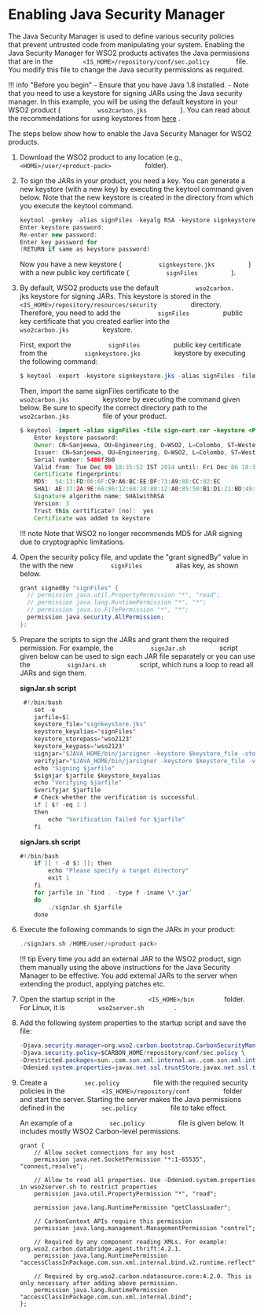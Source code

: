 # Enabling Java Security Manager

The Java Security Manager is used to define various security policies
that prevent untrusted code from manipulating your system. Enabling the
Java Security Manager for WSO2 products activates the Java permissions
that are in the
`         <IS_HOME>/repository/conf/sec.policy        ` file. You
modify this file to change the Java security permissions as required.

!!! info "Before you begin"
    -   Ensure that you have Java 1.8 installed.
    -   Note that you need to use a keystore for signing JARs using the Java
        security manager. In this example, you will be using the default
        keystore in your WSO2 product (
        `           wso2carbon.jks          ` ). You can read about the
        recommendations for using keystores from
        [here](../../administer/using-asymmetric-encryption#recommendations-for-setting-up-keystores-in-wso2-products)
        .

The steps below show how to enable the Java Security Manager for WSO2
products.

1.  Download the WSO2 product to any location (e.g.,
    `           <HOME>/user/<product-pack>          ` folder).

2.  To sign the JARs in your product, you need a key. You can generate a
    new keystore (with a new key) by executing the keytool command given
    below. Note that the new keystore is created in the directory from
    which you execute the keytool command.

    ``` java
    keytool -genkey -alias signFiles -keyalg RSA -keystore signkeystore.jks -validity 3650 -dname "CN=Sanjeewa,OU=Engineering, O=WSO2, L=Colombo, ST=Western, C=LK"
    Enter keystore password:  
    Re-enter new password:
    Enter key password for
    (RETURN if same as keystore password)
    ```

    Now you have a new keystore (
    `           signkeystore.jks          ` ) with a new public key
    certificate ( `           signFiles          ` ).

3.  By default, WSO2 products use the default
    `           wso2carbon.          ` jks keystore for signing JARs.
    This keystore is stored in the
    `           <IS_HOME>/repository/resources/security          `
    directory. Therefore, you need to add the
    `           signFiles          ` public key certificate that you
    created earlier into the `           wso2carbon.jks          `
    keystore.

    First, export the `           signFiles          ` public key
    certificate from the `           signkeystore.jks          `
    keystore by executing the following command:

    ``` java
    $ keytool -export -keystore signkeystore.jks -alias signFiles -file sign-cert.cer 
    ```

    Then, import the same signFiles certificate to the
    `           wso2carbon.jks          ` keystore by executing the
    command given below. Be sure to specify the correct directory path
    to the `           wso2carbon.jks          ` file of your product.

    ``` java
    $ keytool -import -alias signFiles -file sign-cert.cer -keystore <PATH_to_PRODUCT_HOME>/repository/resources/security/wso2carbon.jks
        Enter keystore password:  
        Owner: CN=Sanjeewa, OU=Engineering, O=WSO2, L=Colombo, ST=Western, C=LK
        Issuer: CN=Sanjeewa, OU=Engineering, O=WSO2, L=Colombo, ST=Western, C=LK
        Serial number: 5486f3b0
        Valid from: Tue Dec 09 18:35:52 IST 2014 until: Fri Dec 06 18:35:52 IST 2024
        Certificate fingerprints:
        MD5:  54:13:FD:06:6F:C9:A6:BC:EE:DF:73:A9:88:CC:02:EC
        SHA1: AE:37:2A:9E:66:86:12:68:28:88:12:A0:85:50:B1:D1:21:BD:49:52
        Signature algorithm name: SHA1withRSA
        Version: 3
        Trust this certificate? [no]:  yes
        Certificate was added to keystore
    ```

    !!! note
        Note that WSO2 no longer recommends MD5 for JAR signing due to
        cryptographic limitations.
    

4.  Open the security policy file, and update the "grant signedBy" value
    in the with the new `           signFiles          ` alias key, as
    shown below.

    ``` java
    grant signedBy "signFiles" {
      // permission java.util.PropertyPermission "*", "read";
      // permission java.lang.RuntimePermission "*", "*";
      // permission java.io.FilePermission "*", "*";
      permission java.security.AllPermission;
    };
    ```

5.  Prepare the scripts to sign the JARs and grant them the required
    permission. For example, the `           signJar.sh          `
    script given below can be used to sign each JAR file separately or
    you can use the `           signJars.sh          ` script, which
    runs a loop to read all JARs and sign them.

    **signJar.sh script**

    ``` java
     #!/bin/bash
        set -e
        jarfile=$1
        keystore_file="signkeystore.jks"
        keystore_keyalias='signFiles'
        keystore_storepass='wso2123'
        keystore_keypass='wso2123'
        signjar="$JAVA_HOME/bin/jarsigner -keystore $keystore_file -storepass $keystore_storepass -keypass $keystore_keypass"
        verifyjar="$JAVA_HOME/bin/jarsigner -keystore $keystore_file -verify"
        echo "Signing $jarfile"
        $signjar $jarfile $keystore_keyalias
        echo "Verifying $jarfile"
        $verifyjar $jarfile
        # Check whether the verification is successful.
        if [ $? -eq 1 ]
        then
            echo "Verification failed for $jarfile"
        fi
    ```

    **signJars.sh script**

    ``` java
    #!/bin/bash
        if [[ ! -d $1 ]]; then
            echo "Please specify a target directory"
            exit 1
        fi
        for jarfile in `find . -type f -iname \*.jar`
        do
            ./signJar.sh $jarfile
        done 
    ```

6.  Execute the following commands to sign the JARs in your product:

    ``` java
    ./signJars.sh /HOME/user/<product-pack>
    ```

    !!! tip
        Every time you add an external JAR to the WSO2 product, sign them
        manually using the above instructions for the Java Security Manager
        to be effective. You add external JARs to the server when extending
        the product, applying patches etc.
    

7.  Open the startup script in the
    `          <IS_HOME>/bin         ` folder. For Linux, it is
    `          wso2server.sh         ` .
8.  Add the following system properties to the startup script and save
    the file:

    ``` java
    -Djava.security.manager=org.wso2.carbon.bootstrap.CarbonSecurityManager \
    -Djava.security.policy=$CARBON_HOME/repository/conf/sec.policy \
    -Drestricted.packages=sun.,com.sun.xml.internal.ws.,com.sun.xml.internal.bind.,com.sun.imageio.,org.wso2.carbon. \
    -Ddenied.system.properties=javax.net.ssl.trustStore,javax.net.ssl.trustStorePassword,denied.system.properties \
    ```

9.  Create a `           sec.policy          ` file with the required
    security policies in the
    `           <IS_HOME>/repository/conf          ` folder and
    start the server. Starting the server makes the Java permissions
    defined in the `           sec.policy          ` file to take
    effect.

    An example of a `           sec.policy          ` file is given
    below. It includes mostly WSO2 Carbon-level permissions.

    ``` text
    grant {
        // Allow socket connections for any host
        permission java.net.SocketPermission "*:1-65535", "connect,resolve";
        
        // Allow to read all properties. Use -Ddenied.system.properties in wso2server.sh to restrict properties
        permission java.util.PropertyPermission "*", "read";
            
        permission java.lang.RuntimePermission "getClassLoader";
            
        // CarbonContext APIs require this permission
        permission java.lang.management.ManagementPermission "control";
        
        // Required by any component reading XMLs. For example: org.wso2.carbon.databridge.agent.thrift:4.2.1.
        permission java.lang.RuntimePermission "accessClassInPackage.com.sun.xml.internal.bind.v2.runtime.reflect";
        
        // Required by org.wso2.carbon.ndatasource.core:4.2.0. This is only necessary after adding above permission. 
        permission java.lang.RuntimePermission "accessClassInPackage.com.sun.xml.internal.bind";
    };
    ```
